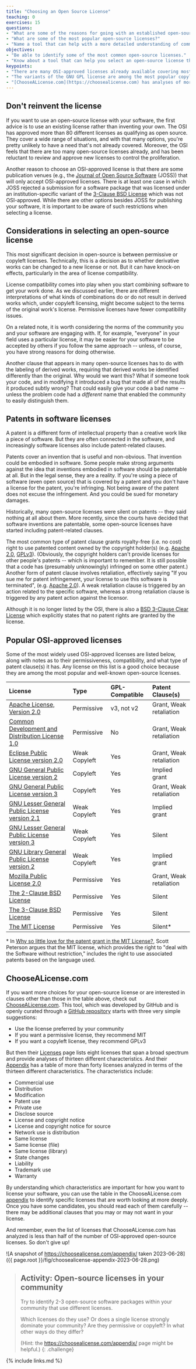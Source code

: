 ```yaml
---
title: "Choosing an Open Source License"
teaching: 0
exercises: 15
questions:
- "What are some of the reasons for going with an established open-source license instead of creating a new one?"
- "What are some of the most popular open-source licenses?"
- "Name a tool that can help with a more detailed understanding of common open-source licenses?"
objectives:
- "Be able to identify some of the most common open-source licenses."
- "Know about a tool that can help you select an open-source license that meets your needs."
keypoints:
- "There are many OSI-approved licenses already available covering most needs.  Some publication or other venues require OSI-approved licenses."
- "The variants of the GNU GPL license are among the most popular copyleft licenses, while Apache, BSD, and MIT are among the most popular permissive licenses."
- "[ChooseALicense.com](https://choosealicense.com) has analyses of more than 40 open-source licenses along 13 different characteristics."
---
```


## Don't reinvent the license

If you want to use an open-source license with your software, the first advice is to use an existing license rather than inventing your own.
The OSI has approved more than 80 different licenses as qualifying as open source.
They cover a wide range of situations, and with that many options, you're pretty unlikely to have a need that's not already covered.
Moreover, the OSI feels that there are too many open-source licenses already, and has been reluctant to review and approve new licenses to control the proliferation.

Another reason to choose an OSI-approved license is that there are some publication venues (e.g., the [Journal of Open Source Software](https://joss.theoj.org/) (JOSS)) that will only accept OSI-approved licenses.
There is at least one case in which JOSS rejected a submission for a software package that was licensed under an institution-specific variant of the [3-Clause BSD License](https://opensource.org/license/bsd-3-clause/) which was not OSI-approved.
While there are other options besides JOSS for publishing your software, it is important to be aware of such restrictions when selecting a license.

## Considerations in selecting an open-source license

This most significant decision in open-source is between permissive or copyleft licenses.
Technically, this is a decision as to whether derivative works can be changed to a new license or not.
But it can have knock-on effects, particularly in the area of license compatibility.

License compatibility comes into play when you start combining software to get your work done.
As we discussed earlier, there are different interpretations of what kinds of combinations do or do not result in derived works which, under copyleft licensing, might become subject to the terms of the original work's license.
Permissive licenses have fewer compatibility issues.

On a related note, it is worth considering the norms of the community you and your software are engaging with.
If, for example, "everyone" in your field uses a particular license, it may be easier for your software to be accepted by others if you follow the same approach -- unless, of course, you have strong reasons for doing otherwise.

Another clause that appears in many open-source licenses has to do with the labeling of derived works, requiring that derived works be identified differently than the original.
Why would we want this?
What if someone took your code, and in modifying it introduced a bug that made all of the results it produced subtly wrong?
That could easily give your code a bad name -- unless the problem code had a *different* name that enabled the community to easily distinguish them.

## Patents in software licenses

A patent is a different form of intellectual property than a creative work like a piece of software.
But they are often connected in the software, and increasingly software licenses also include patent-related clauses.

Patents cover an invention that is useful and non-obvious.
That invention could be embodied in software.
Some people make strong arguments against the idea that inventions embodied in software should be patentable at all.
But in the legal sense, they are a reality.
If you're using a piece of software (even open source) that is covered by a patent and you don't have a license for the patent, you're infringing.
Not being aware of the patent does not excuse the infringement.
And you could be sued for monetary damages.

Historically, many open-source licenses were silent on patents -- they said nothing at all about them.
More recently, since the courts have decided that software inventions are patentable, some open-source licenses have started including patent-related clauses.

The most common type of patent clause grants royalty-free (i.e. no cost) right to use patented content owned by the copyright holder(s) (e.g. [Apache 2.0](https://opensource.org/license/apache-2-0/), [GPLv3](https://opensource.org/license/gpl-3-0/)).
(Obviously, the copyright holders can't provide licenses for other people's patents -- which is important to remember.
It is still possible that a code has (presumably unknowingly) infringed on some other patent.)
Another form of patent clause involves retaliation, effectively saying "If you sue me for patent infringement, your license to use this software is terminated", (e.g. [Apache 2.0](https://opensource.org/license/apache-2-0/)).
A weak retaliation clause is triggered by an action related to the specific software, whereas a strong retaliation clause is triggered by any patent action against the licensor.

Although it is no longer listed by the OSI, there is also a [BSD 3-Clause Clear License](https://choosealicense.com/licenses/bsd-3-clause-clear/) which explicitly states that no patent rights are granted by the license.

## Popular OSI-approved licenses

Some of the most widely used OSI-approved licenses are listed below, along with notes as to their permissiveness, compatibility, and what type of patent clause(s) it has.
Any license on this list is a good choice because they are among the most popular and well-known open-source licenses.

| License | Type | GPL-Compatible | Patent Clause(s) |
| :-- | :-- | :-- | :-- |
[Apache License, Version 2.0](https://opensource.org/license/apache-2-0/) | Permissive | v3, not v2 | Grant, Weak retaliation |
[Common Development and Distribution License 1.0](https://opensource.org/license/cddl-1-0/) | Permissive | No | Grant, Weak retaliation |
[Eclipse Public License version 2.0](https://opensource.org/license/epl-2-0/) | Weak Copyleft | Yes | Grant, Weak retaliation |
[GNU General Public License version 2](https://opensource.org/license/gpl-2-0/) | Copyleft | Yes | Implied grant |
[GNU General Public License version 3](https://opensource.org/license/gpl-3-0/) | Copyleft | Yes |  Grant, Weak retaliation |
[GNU Lesser General Public License version 2.1](https://opensource.org/license/lgpl-2-1/) | Weak Copyleft | Yes | Implied grant |
[GNU Lesser General Public License version 3](https://opensource.org/license/lgpl-3-0/) | Weak Copyleft | Yes | Silent |
[GNU Library General Public License version 2](https://opensource.org/license/lgpl-2-0/) | Weak Copyleft | Yes | Implied grant |
[Mozilla Public License 2.0](https://opensource.org/license/mpl-2-0/) | Permissive | Yes | Grant, Weak retaliation |
[The 2-Clause BSD License](https://opensource.org/license/bsd-2-clause/) | Permissive | Yes | Silent |
[The 3-Clause BSD License](https://opensource.org/license/bsd-3-clause/) | Permissive | Yes | Silent |
[The MIT License](https://opensource.org/license/mit/) | Permissive | Yes | Silent* |

\* In [Why so little love for the patent grant in the MIT License?](https://opensource.com/article/18/3/patent-grant-mit-license), Scott Peterson argues that the MIT license, which  provides the right to "deal with the Software without restriction," includes the right to use associated patents based on the language used.

## ChooseALicense.com

If you want more choices for your open-source license or are interested in clauses other than those in the table above, check out [ChooseALicense.com](https://choosealicense.com).
This tool, which was developed by GitHub and is openly curated through a [GitHub repository](https://github.com/github/choosealicense.com) starts with three very simple suggestions:

* Use the license preferred by your community
* If you want a permissive license, they recommend MIT
* If you want a copyleft license, they recommend GPLv3

But then their [Licenses](https://choosealicense.com/licenses/) page lists eight licenses that span a broad spectrum and provide analyses of thirteen different characteristics.
And their [Appendix](https://choosealicense.com/appendix/) has a table of more than forty licenses analyzed in terms of the thirteen different characteristics.
The characteristics include:

* Commercial use
* Distribution
* Modification
* Patent use
* Private use
* Disclose source
* License and copyright notice
* License and copyright notice for source
* Network use is distribution
* Same license
* Same license (file)
* Same license (library)
* State changes
* Liability
* Trademark use
* Warranty

By understanding which characteristics are important for how you want to license your software, you can use the table in the ChooseALicense.com [appendix](https://choosealicense.com/appendix/) to identify specific licenses that are worth looking at more deeply.
Once you have some candidates, you should read each of them carefully -- there may be additional clauses that you may or may not want in your license.

And remember, even the list of licenses that ChooseALicense.com has analyzed is less than half of the number of OSI-approved open-source licenses.
So don't give up!

![A snapshot of https://choosealicense.com/appendix/ taken 2023-06-28]({{ page.root }}/fig/choosealicense-appendix-2023-06-28.png)

> ## Activity: Open-source licenses in your community
>
> Try to identify 2-3 open-source software packages within your community that use different licenses.
>
> Which licenses do they use?
> Or does a single license strongly dominate your community?
> Are they permissive or copyleft?
> In what other ways do they differ?
>
> (Hint: the <https://choosealicense.com/appendix/> page might be helpful.)
{: .challenge}

{% include links.md %}
